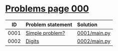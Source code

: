 # [Problems page 000](https://www.e-olymp.com/en/problems?page=0)


| ID | Problem statement                                         | Solution                     |
|:--:|:----------------------------------------------------------|:-----------------------------|
|0001|[Simple problem?   ](https://www.e-olymp.com/en/problems/1)|[0001/main.py](0001/main.py)  |
|0002|[Digits            ](https://www.e-olymp.com/en/problems/2)|[0002/main.py](0002/main.py)  |
